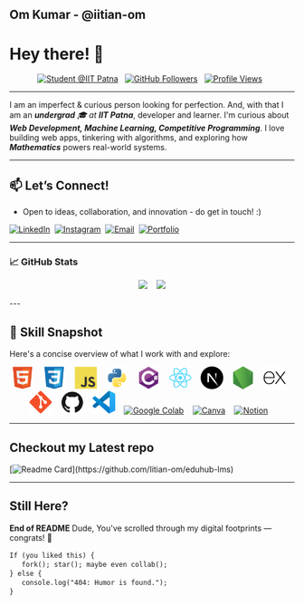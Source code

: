 <h2>Om Kumar - @iitian-om</h2>

<h1>Hey there! 👋</h1>

<!-- Profile Badges -->
<p align="center">
  <a href="https://www.iitp.ac.in">
    <img src="https://img.shields.io/badge/Student%20@%20-IIT_Patna-003366?style=flat&logo=academia&logoColor=white" height="22" alt="Student @IIT Patna"/></a>
  &nbsp;
  <a href="https://github.com/Iitian-om"><img src="https://img.shields.io/github/followers/Iitian-om?style=flat&logo=github&logoColor=white&color=4B0082" height="22" alt="GitHub Followers"/></a>
  &nbsp;
  <a href="#"><img src="https://komarev.com/ghpvc/?username=Iitian-om&style=flat&label=Profile+Views&color=0A66C2" height="22" alt="Profile Views"/></a>
  &nbsp;
<!--   <a href="#"><img src="https://img.shields.io/badge/Open%20Source-Enthusiast-24292F?style=flat&logo=github&logoColor=white" height="22" alt="Open Source"/></a>
</p> -->

---
I am an imperfect & curious person looking for perfection. And, with that I am an <i>**undergrad** 🎓 at **IIT Patna**</i>, developer and learner. I'm curious about <i>**Web Development, Machine Learning, Competitive Programming**.</i> I love building web apps, tinkering with algorithms, and exploring how **<i>Mathematics</i>** powers real-world systems.

---

## 📫 Let’s Connect!
- Open to ideas, collaboration, and innovation - do get in touch! :)
<p>
  <a href="https://linkedin.com/in/om-kumar-singh-039b58299" target="_blank"><img alt="LinkedIn" src="https://img.shields.io/badge/LinkedIn-Om%20Kumar%20Singh-blue?style=flat&logo=linkedin" height="22"/></a>&nbsp;
  <a href="https://instagram.com/i_am_om_2k05" target="_blank"><img alt="Instagram" src="https://img.shields.io/badge/@i_am_om_2k05-E4405F?style=flat&logo=instagram&logoColor=white" height="22"/></a>&nbsp;
  <a href="mailto:omkumarsingh56@gmail.com"><img alt="Email" src="https://img.shields.io/badge/Gmail-omkumarsingh56@gmail.com-red?style=flat&logo=gmail&logoColor=white" height="22"/></a>&nbsp;
  <a href="https://iitian-om-portfolio.lovable.app" target="_blank"><img alt="Portfolio" src="https://img.shields.io/badge/Portfolio-Visit%20Now-0A66C2?style=flat&logo=vercel&logoColor=white" height="22"/></a>
</p>

---

### 📈 GitHub Stats
<p align="center">
  <img src="https://github-readme-stats.vercel.app/api?username=Iitian-om&show_icons=true&theme=github_dark&border_radius=10&hide=prs&cache_seconds=3600" width="450"/>
    &nbsp;&nbsp;
  <img src="https://github-readme-stats.vercel.app/api/top-langs/?username=Iitian-om&layout=compact&theme=github_dark&border_radius=10&cache_seconds=3600" width="350"/>
</p>
---

## 🧠 Skill Snapshot
Here's a concise overview of what I work with and explore:
<p align="center">
  <a href="https://developer.mozilla.org/en-US/docs/Web/HTML" target="_blank"><img src="https://raw.githubusercontent.com/devicons/devicon/master/icons/html5/html5-original.svg" alt="HTML5" width="40" height="40"/></a>&nbsp;&nbsp;&nbsp;
  <a href="https://developer.mozilla.org/en-US/docs/Web/CSS" target="_blank"><img src="https://raw.githubusercontent.com/devicons/devicon/master/icons/css3/css3-original.svg" alt="CSS3" width="40" height="40"/></a>&nbsp;&nbsp;&nbsp;
  <a href="https://developer.mozilla.org/en-US/docs/Web/JavaScript" target="_blank"><img src="https://raw.githubusercontent.com/devicons/devicon/master/icons/javascript/javascript-original.svg" alt="JavaScript" width="40" height="40"/></a>&nbsp;&nbsp;&nbsp;
  <a href="https://www.python.org" target="_blank"><img src="https://raw.githubusercontent.com/devicons/devicon/master/icons/python/python-original.svg" alt="Python" width="40" height="40"/></a>&nbsp;&nbsp;&nbsp;
  <a href="https://docs.microsoft.com/en-us/dotnet/csharp/" target="_blank"><img src="https://raw.githubusercontent.com/devicons/devicon/master/icons/csharp/csharp-original.svg" alt="C#" width="40" height="40"/></a>&nbsp;&nbsp;&nbsp;
  <a href="https://reactjs.org/" target="_blank"><img src="https://raw.githubusercontent.com/devicons/devicon/master/icons/react/react-original.svg" alt="React" width="40" height="40"/></a>&nbsp;&nbsp;&nbsp;
  <a href="https://nextjs.org/" target="_blank"><img src="https://raw.githubusercontent.com/devicons/devicon/master/icons/nextjs/nextjs-original.svg" alt="Next.js" width="40" height="40"/></a>&nbsp;&nbsp;&nbsp;
  <a href="https://nodejs.org/" target="_blank"><img src="https://raw.githubusercontent.com/devicons/devicon/master/icons/nodejs/nodejs-original.svg" alt="Node.js" width="40" height="40"/></a>&nbsp;&nbsp;&nbsp;
  <a href="https://expressjs.com/" target="_blank"><img src="https://raw.githubusercontent.com/devicons/devicon/master/icons/express/express-original.svg" alt="Express.js" width="40" height="40"/></a>&nbsp;&nbsp;&nbsp;
  <a href="https://git-scm.com/" target="_blank"><img src="https://raw.githubusercontent.com/devicons/devicon/master/icons/git/git-original.svg" alt="Git" width="40" height="40"/></a>&nbsp;&nbsp;&nbsp;
  <a href="https://github.com/" target="_blank"><img src="https://raw.githubusercontent.com/devicons/devicon/master/icons/github/github-original.svg" alt="GitHub" width="40" height="40"/></a>&nbsp;&nbsp;&nbsp;
  <a href="https://code.visualstudio.com/" target="_blank"><img src="https://raw.githubusercontent.com/devicons/devicon/master/icons/vscode/vscode-original.svg" alt="VS Code" width="40" height="40"/></a>&nbsp;&nbsp;&nbsp;
  <a href="https://colab.research.google.com/" target="_blank"><img src="https://raw.githubusercontent.com/simple-icons/simple-icons/develop/icons/googlecolab.svg" alt="Google Colab" width="40" height="40"/></a>&nbsp;&nbsp;&nbsp;
  <a href="https://www.canva.com/" target="_blank"><img src="https://img.shields.io/badge/Canva-00C4CC?style=flat&logo=canva&logoColor=white" alt="Canva" height="30"/></a>&nbsp;&nbsp;&nbsp;
  <a href="https://www.notion.so/" target="_blank"><img src="https://img.shields.io/badge/Notion-000000?style=flat&logo=notion&logoColor=white" alt="Notion" height="30"/></a>&nbsp;&nbsp;&nbsp;
</p>

---

## Checkout my Latest repo
[![Readme Card](https://github-readme-stats.vercel.app/api/pin/?username=Iitian-om&repo=eduhub-lms&theme=github_dark&border-radius="15")](https://github.com/Iitian-om/eduhub-lms) 

---

## Still Here? 
 **End of README** Dude, You've scrolled through my digital footprints — congrats! 🎉
  ```
  If (you liked this) {
     fork(); star(); maybe even collab();
  } else {
     console.log("404: Humor is found.");
  }
